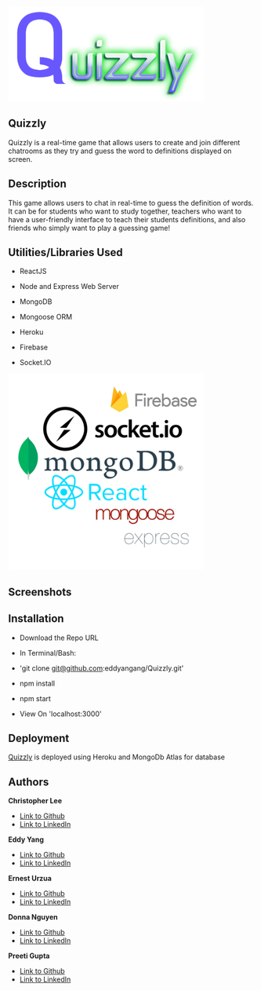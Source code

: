 <img src="./assets/Logo.png" width="400"><br>

## Quizzly
Quizzly is a real-time game that allows users to create and join different chatrooms as they try and guess the word to definitions displayed on screen.

## Description
This game allows users to chat in real-time to guess the definition of words. It can be for students who want to study together, teachers who want to have a user-friendly interface to teach their students definitions, and also friends who simply want to play a guessing game!

##  Utilities/Libraries Used

* ReactJS 

* Node and Express Web Server

* MongoDB 

* Mongoose ORM 

* Heroku

* Firebase

* Socket.IO 

<img src="./assets/technologies-collage.png" width="400"><br>




## Screenshots


## Installation
 * Download the Repo URL

 * In Terminal/Bash:
  * 'git clone git@github.com:eddyangang/Quizzly.git'

 * npm install

 * npm start

 * View On 'localhost:3000'


## Deployment
[Quizzly](http://quizzlyisawesome.herokuapp.com/) is deployed using Heroku and MongoDb Atlas for database


## Authors

**Christopher Lee** 
- [Link to Github](https://github.com/CofChips)
- [Link to LinkedIn](https://www.linkedin.com/in/christophernlee/)

**Eddy Yang**
- [Link to Github](https://github.com/eddyangang)
- [Link to LinkedIn](https://www.linkedin.com/in/eddy-yang-213b43189/)

**Ernest Urzua**
- [Link to Github](https://github.com/ErnestUrzua)
- [Link to LinkedIn](https://www.linkedin.com/in/ernesturzua/)

**Donna Nguyen**

- [Link to Github](https://github.com/donnaxnguyen)
- [Link to LinkedIn](https://www.linkedin.com/in/donna-nguyen01/)

**Preeti Gupta**
- [Link to Github](https://github.com/preeti1234567)
- [Link to LinkedIn](https://www.linkedin.com/in/preetigupta-59a5641ab/)


<!-- ## Software Requirements
- must use React
- must use a `Header` component that appears on multiple pages
- must use a single `Project` component that will be used multiple times on a single page
- must use navigation with React Router
- must have a `Footer` component that will be used on multiple times on a single page -->